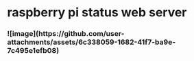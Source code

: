 # raspberry pi status web server
<h3>
![image](https://github.com/user-attachments/assets/6c338059-1682-41f7-ba9e-7c495e1efb08)
  
</h3>
